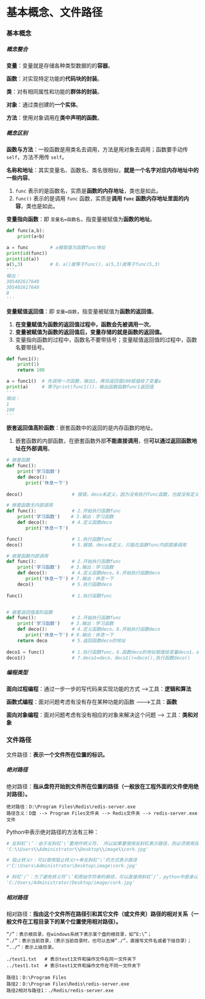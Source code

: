 # 基本概念、文件路径

### 基本概念

##### 概念整合

**变量**：变量就是存储各种类型数据的的**容器**。

**函数**：对实现特定功能的**代码块的封装**。

**类**：对有相同属性和功能的**群体的封装**。

**对象**：通过类创建的**一个实体**。

**方法**：使用对象调用在**类中声明的函数**。

##### 概念区别

**函数与方法**：一般函数是用类名去调用，方法是用对象去调用；函数要手动传 `self`，方法不用传 `self`。

**名称和地址**：其实变量名、函数名、类名很相似，**就是一个名字对应内存地址中的一些内容**。

1. `func` 表示的是函数名，实质是**函数的内存地址**，类也是如此。
2. `func()` 表示的是调用 `func` 函数，实质是**调用 `func` 函数内存地址里面的内容**，类也是如此。

**变量指向函数**：即 `变量名=函数名`，指变量被赋值为**函数的地址**。

```python
def func(a,b):
    print(a+b)

a = func        # a被赋值为函数func地址
print(id(func))
print(id(a))
a(5,3)          # 8，a()就等于func()，a(5,3)就等于func(5,3)
'''
输出：
305402617640
305402617640
8
'''
```

**变量赋值返回值**：即 `变量=函数`，指变量被赋值为**函数的返回值**。

1. **在变量赋值为函数的返回值过程中，函数会先被调用一次**。
2. **变量被赋值为函数的返回值后，变量存储的就是函数的返回值。**
3. 变量指向函数的过程中，函数名不要带括号；变量赋值返回值的过程中，函数名要带括号。

```python
def func1():
    print(1)
    return 100

a = func1()  # 先调用一次函数，输出1，再将返回值100赋值给了变量a
print(a)     # 等于print(func1())，输出函数函数func1返回值
'''
输出：
1
100
'''
```

**嵌套返回值高阶函数**：嵌套函数中的返回的是内存函数的地址。

1. 嵌套函数的内部函数，在嵌套函数外部**不能直接调用**，但**可以通过返回函数地址在外部调用**。

```python
# 嵌套函数
def func():  
    print('学习函数')
    def deco():  
       print('休息一下')
    
deco()                  # 报错，deco未定义，因为没有执行func函数，也就没有定义函数deco

# 嵌套函数无内部调用
def func():             # 2.开始执行函数func
    print('学习函数')    # 3.输出：学习函数
    def deco():         # 4.定义函数deco
       print('休息一下')

func()                  # 1.执行函数func
deco()                  # 5.报错，deco未定义，只能在函数func内部直接调用

# 嵌套函数内部调用
def func():             # 2.开始执行函数func
    print('学习函数')    # 3.输出：学习函数
    def deco():         # 4.定义函数deco。6.开始执行函数deco
       print('休息一下') # 7.输出：休息一下
    deco()              # 5.执行函数deco
    
func()                  # 1.执行函数func


# 嵌套返回值高阶函数
def func():             # 2.开始执行函数func
    print('学习函数')    # 3.输出：学习函数
    def deco():         # 4.定义函数deco。8.开始执行函数deco
       print('休息一下') # 9.输出：休息一下
    return deco         # 5.返回函数deco的地址
    
deco1 = func()          # 1.执行函数func。6.函数deco的地址赋值给变量deco1，deco1=deco
deco1()                 # 7.deco1=deco，deco1()=deco(),执行函数deco()
```

##### 编程类型

**面向过程编程**：通过一步一步的写代码来实现功能的方式 -->工具：**逻辑和算法**

**函数式编程**：面对问题考虑有没有存在某种功能的函数 --->工具：**函数**

**面向对象编程**：面对问题考虑有没有相应的对象来解决这个问题 --> 工具：**类和对象**

### 文件路径

文件路径：**表示一个文件所在位置的标识。**

##### 绝对路径

绝对路径：**指从盘符开始到文件所在位置的路径（一般放在工程外面的文件使用绝对路径）。**

```
绝对路径：D:\Program Files\Redis\redis-server.exe
路径含义：D盘 --> Program Files文件夹 --> Redis文件夹 --> redis-server.exe文件
```

Python中表示绝对路径的方法有三种：

```python
# 反斜杠‘\’：由于反斜杠‘\’要用作转义符， 所以如果要使用反斜杠表示路径，则必须使用双反斜杠。
'C:\\Users\\Administrator\\Desktop\\image\\cork.jpg'

# 阻止转义r：可以使用阻止转义r+单反斜杠‘\’的方式表示路径
r'C:\Users\Administrator\Desktop\image\cork.jpg'

# 斜杠‘/’：为了避免转义符‘\’和原始字符串的麻烦，可以直接用斜杠‘/’，python中是承认‘/’用于路径分割符号的。
'C:/Users/Administrator/Desktop/image/cork.jpg'
```

##### 相对路径

相对路径：**指由这个文件所在路径引和其它文件（或文件夹）路径的相对关系（一般文件在工程目录下的某个位置使用相对路径）。**

```
“/”：表示根目录，在windows系统下表示某个盘的根目录，如“E:\”；
“./”：表示当前目录，（表示当前目录时，也可以去掉“./”，直接写文件名或者下级目录）；
“../”：表示上级目录。

./test1.txt   # 表示test1文件和操作文件在同一文件夹下
../test1.txt  # 表示test1文件和操作文件在不同一文件夹下

路径1：D:\Program Files
路径2：D:\Program Files\Redis\redis-server.exe
路径2相对与路径1：./Redis/redis-server.exe
```

